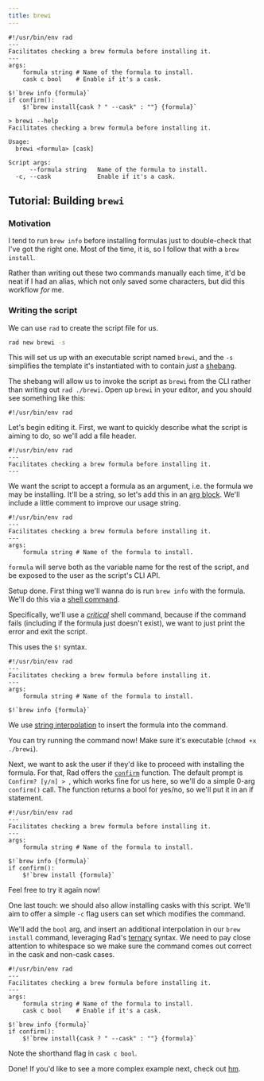 ```yaml
---
title: brewi
---
```


```rad
#!/usr/bin/env rad
---
Facilitates checking a brew formula before installing it.
---
args:
    formula string # Name of the formula to install.
    cask c bool    # Enable if it's a cask.

$!`brew info {formula}`
if confirm():
    $!`brew install{cask ? " --cask" : ""} {formula}`
```

```
> brewi --help
Facilitates checking a brew formula before installing it.

Usage:
  brewi <formula> [cask]

Script args:
      --formula string   Name of the formula to install.
  -c, --cask             Enable if it's a cask.
```

## Tutorial: Building `brewi`

### Motivation

I tend to run `brew info` before installing formulas just to double-check that I've got the right one.
Most of the time, it is, so I follow that with a `brew install`.

Rather than writing out these two commands manually each time, it'd be neat if I had an alias, which not only saved some characters, but did this workflow *for* me.

### Writing the script

We can use `rad` to create the script file for us.

```sh
rad new brewi -s
```

This will set us up with an executable script named `brewi`, and the `-s` simplifies the template it's instantiated with to contain *just* a [shebang](../guide/getting-started.md#shebang).

The shebang will allow us to invoke the script as `brewi` from the CLI rather than writing out `rad ./brewi`. Open up `brewi` in your editor, and you should see something like this:

```rad linenums="1" hl_lines="0"
#!/usr/bin/env rad
```

Let's begin editing it. First, we want to quickly describe what the script is aiming to do, so we'll add a file header.

```rad linenums="1" hl_lines="2-4"
#!/usr/bin/env rad
---
Facilitates checking a brew formula before installing it.
---
```

We want the script to accept a formula as an argument, i.e. the formula we may be installing. It'll be a string, so let's add this in an [arg block](../guide/args.md). We'll include a little comment to improve our usage string.

```rad linenums="1" hl_lines="5-6"
#!/usr/bin/env rad
---
Facilitates checking a brew formula before installing it.
---
args:
    formula string # Name of the formula to install.
```

`formula` will serve both as the variable name for the rest of the script, and be exposed to the user as the script's CLI API.

Setup done. First thing we'll wanna do is run `brew info` with the formula. We'll do this via a [shell command](../guide/shell-commands.md).

Specifically, we'll use a [*critical*](../guide/shell-commands.md#critical-shell-commands) shell command, because if the command fails (including if the formula just doesn't exist), we want to just print the error and exit the script.

This uses the `$!` syntax.

```rad linenums="1" hl_lines="8"
#!/usr/bin/env rad
---
Facilitates checking a brew formula before installing it.
---
args:
    formula string # Name of the formula to install.

$!`brew info {formula}`
```

We use [string interpolation](../guide/strings-advanced.md#string-interpolation) to insert the formula into the command.

You can try running the command now! Make sure it's executable (`chmod +x ./brewi`).

Next, we want to ask the user if they'd like to proceed with installing the formula. For that, Rad offers the [`confirm`](../reference/functions.md#confirm) function.
The default prompt is `Confirm? [y/n] > `, which works fine for us here, so we'll do a simple 0-arg `confirm()` call. The function returns a bool for yes/no, so we'll put it in an if statement.

```rad linenums="1" hl_lines="9-10"
#!/usr/bin/env rad
---
Facilitates checking a brew formula before installing it.
---
args:
    formula string # Name of the formula to install.

$!`brew info {formula}`
if confirm():
    $!`brew install {formula}`
```

Feel free to try it again now!

One last touch: we should also allow installing casks with this script. We'll aim to offer a simple `-c` flag users can set which modifies the command. 

We'll add the `bool` arg, and insert an additional interpolation in our `brew install` command, leveraging Rad's [ternary](../guide/basics.md#ternary) syntax.
We need to pay close attention to whitespace so we make sure the command comes out correct in the cask and non-cask cases.

```rad linenums="1" hl_lines="7 11"
#!/usr/bin/env rad
---
Facilitates checking a brew formula before installing it.
---
args:
    formula string # Name of the formula to install.
    cask c bool    # Enable if it's a cask.

$!`brew info {formula}`
if confirm():
    $!`brew install{cask ? " --cask" : ""} {formula}`
```

Note the shorthand flag in `cask c bool`.

Done! If you'd like to see a more complex example next, check out [hm](./hm.md).
